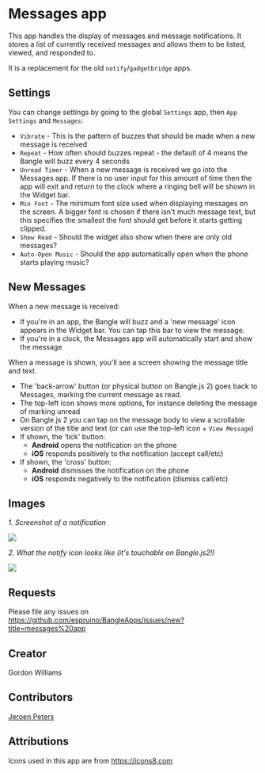 # Messages app

This app handles the display of messages and message notifications. It stores
a list of currently received messages and allows them to be listed, viewed,
and responded to.

It is a replacement for the old `notify`/`gadgetbridge` apps.

## Settings

You can change settings by going to the global `Settings` app, then `App Settings`
and `Messages`:

* `Vibrate` - This is the pattern of buzzes that should be made when a new message is received
* `Repeat` - How often should buzzes repeat - the default of 4 means the Bangle will buzz every 4 seconds
* `Unread Timer` - When a new message is received we go into the Messages app.
If there is no user input for this amount of time then the app will exit and return
to the clock where a ringing bell will be shown in the Widget bar.
* `Min Font` - The minimum font size used when displaying messages on the screen. A bigger font
is chosen if there isn't much message text, but this specifies the smallest the font should get before
it starts getting clipped.
* `Show Read` - Should the widget also show when there are only old messages?
* `Auto-Open Music` - Should the app automatically open when the phone starts playing music?

## New Messages

When a new message is received:

* If you're in an app, the Bangle will buzz and a 'new message' icon appears in the Widget bar. You can tap this bar to view the message.
* If you're in a clock, the Messages app will automatically start and show the message

When a message is shown, you'll see a screen showing the message title and text.

* The 'back-arrow' button (or physical button on Bangle.js 2) goes back to Messages, marking the current message as read.
* The top-left icon shows more options, for instance deleting the message of marking unread
* On Bangle.js 2 you can tap on the message body to view a scrollable version of the title and text (or can use the top-left icon + `View Message`)
* If shown, the 'tick' button:
   * **Android** opens the notification on the phone
   * **iOS** responds positively to the notification (accept call/etc)
* If shown, the 'cross' button:
   * **Android** dismisses the notification on the phone
   * **iOS** responds negatively to the notification (dismiss call/etc)

## Images
_1. Screenshot of a notification_

![](screenshot.png)

_2. What the notify icon looks like (it's touchable on Bangle.js2!)_

![](screenshot-notify.gif)



## Requests

Please file any issues on https://github.com/espruino/BangleApps/issues/new?title=messages%20app

## Creator

Gordon Williams

## Contributors

[Jeroen Peters](https://github.com/jeroenpeters1986)

## Attributions

Icons used in this app are from https://icons8.com
